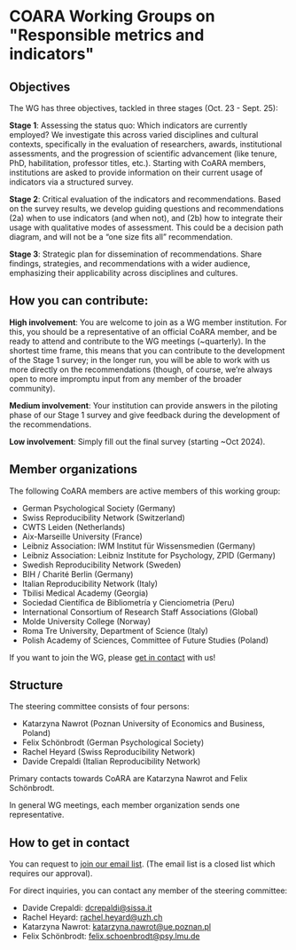 # COARA Working Groups on "Responsible metrics and indicators"

## Objectives
The WG has three objectives, tackled in three stages (Oct. 23 - Sept. 25):

**Stage 1**: Assessing the status quo: Which indicators are currently employed? 
We investigate this across varied disciplines and cultural contexts, specifically in the evaluation of researchers, awards, institutional assessments, and the progression of scientific advancement (like tenure, PhD, habilitation, professor titles, etc.). Starting with CoARA members, institutions are asked to provide information on their current usage of indicators via a structured survey.

**Stage 2**: Critical evaluation of the indicators and recommendations. Based on the survey results, we develop guiding questions and recommendations (2a) when to use indicators (and when not), and (2b) how to integrate their usage with qualitative modes of assessment. This could be a decision path diagram, and will not be a “one size fits all” recommendation.

**Stage 3**: Strategic plan for dissemination of recommendations. Share findings, strategies, and recommendations with a wider audience, emphasizing their applicability across disciplines and cultures.


## How you can contribute:

**High involvement**: You are welcome to join as a WG member institution. For this, you should be a representative of an official CoARA member, and be ready to attend and contribute to the WG meetings (~quarterly). In the shortest time frame, this means that you can contribute to the development of the Stage 1 survey; in the longer run, you will be able to work with us more directly on the recommendations (though, of course, we’re always open to more impromptu input from any member of the broader community).

**Medium involvement**: Your institution can provide answers in the piloting phase of our Stage 1 survey and give feedback during the development of the recommendations.

**Low involvement**: Simply fill out the final survey (starting ~Oct 2024).

## Member organizations

The following CoARA members are active members of this working group:

- German Psychological Society (Germany)
- Swiss Reproducibility Network (Switzerland)
- CWTS Leiden (Netherlands)
- Aix-Marseille University (France)
- Leibniz Association: IWM Institut für Wissensmedien (Germany)
- Leibniz Association: Leibniz Institute for Psychology, ZPID (Germany)
- Swedish Reproducibility Network (Sweden)
- BIH / Charité Berlin (Germany)
- Italian Reproducibility Network (Italy)
- Tbilisi Medical Academy (Georgia)
- Sociedad Científica de Bibliometría y Cienciometria (Peru)
- International Consortium of Research Staff Associations (Global)
- Molde University College (Norway)
- Roma Tre University, Department of Science (Italy)
- Polish Academy of Sciences, Committee of Future Studies (Poland)

If you want to join the WG, please [get in contact](#how-to-get-in-contact) with us!

## Structure

The steering committee consists of four persons: 

- Katarzyna Nawrot (Poznan University of Economics and Business, Poland)
- Felix Schönbrodt (German Psychological Society)
- Rachel Heyard (Swiss Reproducibility Network)
- Davide Crepaldi (Italian Reproducibility Network)

Primary contacts towards CoARA are Katarzyna Nawrot and Felix Schönbrodt.

In general WG meetings, each member organization sends one representative.

## How to get in contact

You can request to [join our email list](https://docs.google.com/forms/d/1gfVn4NiQKjWJsFWXDT9IpDJUQIRrTG4LQRe4FyLYj98/edit). (The email list is a closed list which requires our approval).

For direct inquiries, you can contact any member of the steering committee:

- Davide Crepaldi: dcrepaldi@sissa.it
- Rachel Heyard: rachel.heyard@uzh.ch
- Katarzyna Nawrot: katarzyna.nawrot@ue.poznan.pl
- Felix Schönbrodt: felix.schoenbrodt@psy.lmu.de
